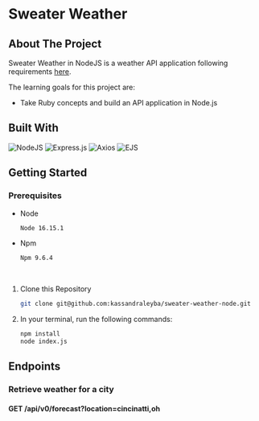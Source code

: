 # Sweater Weather

## About The Project

Sweater Weather in NodeJS is a weather API application following requirements [here](https://backend.turing.edu/module3/projects/sweater_weather/requirements).

The learning goals for this project are:

* Take Ruby concepts and build an API application in Node.js

## Built With

![NodeJS](https://img.shields.io/badge/node.js-6DA55F?style=for-the-badge&logo=node.js&logoColor=white)
![Express.js](https://img.shields.io/badge/express.js-%23404d59.svg?style=for-the-badge&logo=express&logoColor=%2361DAFB)
![Axios](https://img.shields.io/badge/Axios-%2345B8D8.svg?style=for-the-badge&logo=axios&logoColor=white)
![EJS](https://img.shields.io/badge/EJS-%23E74C3C.svg?style=for-the-badge&logo=ejs&logoColor=white)


## Getting Started
<!-- can change this later or add more detail -->
### Prerequisites

* Node
  ```sh
  Node 16.15.1
  ```

* Npm
  ```sh
  Npm 9.6.4
  ```

<br />

1. Clone this Repository
   ```sh
   git clone git@github.com:kassandraleyba/sweater-weather-node.git
   ```
2. In your terminal, run the following commands:
    ```sh
    npm install
    node index.js
    ```

## Endpoints

### Retrieve weather for a city
#### GET /api/v0/forecast?location=cincinatti,oh
